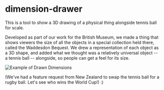 # dimension-drawer
This is a tool to show a 3D drawing of a physical thing alongside tennis ball for scale. 

Developed as part of our work for the British Museum, we made a thing that shows viewers the size of all the objects in a special collection held there, called the Waddesdon Bequest. We drew a representation of each object as a 3D shape, and added what we thought was a relatively universal object -- a tennis ball -- alongside, so people can get a feel for its size.

![Example of Drawn Dimensions](https://raw.githubusercontent.com/goodformandspectacle/dimension-drawings/master/dimensions-example.jpg)

(We've had a feature request from New Zealand to swap the tennis ball for a rugby ball. Let's see who wins the World Cup!) :)
